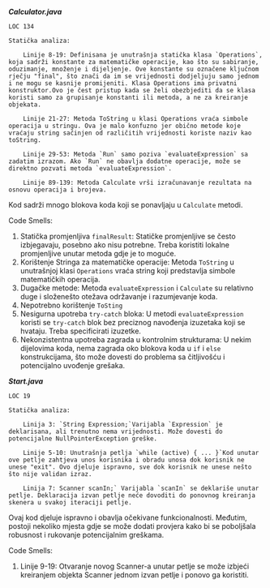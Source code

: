 *****Calculator.java*****
	
	LOC 134

	Statička analiza:
		
		Linije 8-19: Definisana je unutrašnja statička klasa `Operations`, koja sadrži konstante za matematičke operacije, kao što su sabiranje, oduzimanje, množenje i dijeljenje. Ove konstante su označene ključnom rječju "final", što znači da im se vrijednosti dodjeljuju samo jednom i ne mogu se kasnije promijeniti. Klasa Operations ima privatni konstruktor.Ovo je čest pristup kada se želi obezbjediti da se klasa koristi samo za grupisanje konstanti ili metoda, a ne za kreiranje objekata.

		Linije 21-27: Metoda ToString u klasi Operations vraća simbole operacija u stringu. Ova je malo konfuzno jer obično metode koje vraćaju string sačinjen od različitih vrijednosti koriste naziv kao toString.
		
		Linije 29-53: Metoda `Run` samo poziva `evaluateExpression` sa zadatim izrazom. Ako `Run` ne obavlja dodatne operacije, može se direktno pozvati metoda `evaluateExpression`.

		Linije 89-139: Metoda Calculate vrši izračunavanje rezultata na osnovu operacija i brojeva.

Kod sadrži mnogo blokova koda koji se ponavljaju u `Calculate` metodi.

Code Smells:

1. Statička promjenljiva `finalResult`: Statičke promjenljive se često izbjegavaju, posebno ako nisu potrebne. Treba koristiti lokalne promjenljive unutar metoda gdje je to moguće.
2. Korištenje Stringa za matematičke operacije: Metoda `ToString` u unutrašnjoj klasi `Operations` vraća string koji predstavlja simbole matematičkih operacija. 
3. Dugačke metode: Metoda `evaluateExpression` i `Calculate` su relativno duge i složenešto otežava održavanje i razumjevanje koda.
4. Nepotrebno korištenje `ToSting`
5. Nesigurna upotreba `try-catch` bloka: U metodi `evaluateExpression` koristi se `try-catch` blok bez preciznog navođenja izuzetaka koji se hvataju. Treba specificirati izuzetke.
6. Nekonzistentna upotreba zagrada u kontrolnim strukturama: U nekim dijelovima koda, nema zagrada oko blokova koda u `if` i `else` konstrukcijama, što može dovesti do problema sa čitljivošću i potencijalno uvođenje grešaka.


*****Start.java*****

	LOC 19

	Statička analiza:
	
		Linija 3: `String Expression;`Varijabla `Expression` je deklarisana, ali trenutno nema vrijednosti. Može dovesti do potencijalne NullPointerException greške.

		Linije 5-10: Unutrašnja petlja `while (active) { ... }`Kod unutar ove petlje zahtjeva unos korisnika i obradu unosa dok korisnik ne unese "exit". Ovo djeluje ispravno, sve dok korisnik ne unese nešto što nije validan izraz.
	
		Linija 7: Scanner scanIn;` Varijabla `scanIn` se deklariše unutar petlje. Deklaracija izvan petlje neće dovoditi do ponovnog kreiranja skenera u svakoj iteraciji petlje.

Ovaj kod djeluje ispravno i obavlja očekivane funkcionalnosti. Međutim, postoji nekoliko mjesta gdje se može dodati provjera kako bi se poboljšala robusnost i rukovanje potencijalnim greškama. 

Code Smells:

1. Linije 9-19: Otvaranje novog Scanner-a unutar petlje se može izbjeći kreiranjem objekta Scanner jednom izvan petlje i ponovo ga koristiti.
